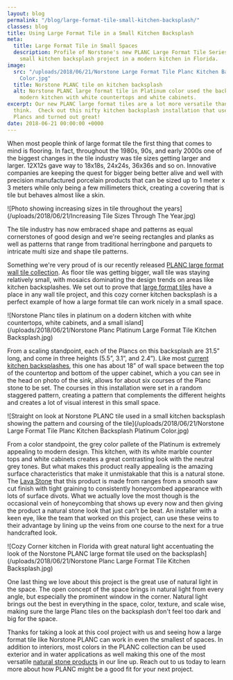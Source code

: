 ```yaml
---
layout: blog
permalink: "/blog/large-format-tile-small-kitchen-backsplash/"
classes: blog
title: Using Large Format Tile in a Small Kitchen Backsplash
meta:
  title: Large Format Tile in Small Spaces
  description: Profile of Norstone's new PLANC Large Format Tile Series used on a
    small kitchen backsplash project in a modern kitchen in Florida.
image:
  src: "/uploads/2018/06/21/Norstone Large Format Tile Planc Kitchen Backsplash Platinum
    Color.jpg"
  title: Norstone PLANC tile on kitchen backsplash
  alt: Norstone PLANC large format tile in Platinum color used the backsplash of a
    modern kitchen with white countertops and white cabinets.
excerpt: Our new PLANC large format tiles are a lot more versatile than you might
  think.  Check out this nifty kitchen backsplash installation that used our Platinum
  Plancs and turned out great!
date: 2018-06-21 00:00:00 +0000
---
```

When most people think of large format tile the first thing that comes to mind is flooring.  In fact, throughout the 1980s, 90s, and early 2000s one of the biggest changes in the tile industry was tile sizes getting larger and larger.  12X12s gave way to 18x18s, 24x24s, 36x36s and so on.  Innovative companies are keeping the quest for bigger being better alive and well with precision manufactured porcelain products that can be sized up to 1 meter x 3 meters while only being a few millimeters thick, creating a covering that is tile but behaves almost like a skin.

![Photo showing increasing sizes in tile throughout the years](/uploads/2018/06/21/Increasing Tile Sizes Through The Year.jpg)

The tile industry has now embraced shape and patterns as equal cornerstones of good design and we're seeing rectangles and planks as well as patterns that range from traditional herringbone and parquets to intricate multi size and shape tile patterns.

Something we're very proud of is our recently released [PLANC large format wall tile collection](https://www.norstoneusa.com/products/large-format-stone-veneer/).  As floor tile was getting bigger, wall tile was staying relatively small, with mosaics dominating the design trends on areas like kitchen backsplashes.  We set out to prove that [large format tiles](https://www.norstoneusa.com/blog/planc-new-dimension-norstone/) have a place in any wall tile project, and this cozy corner kitchen backsplash is a perfect example of how a large format tile can work nicely in a small space.

![Norstone Planc tiles in platinum on a dodern kitchen with white countertops, white cabinets, and a small island](/uploads/2018/06/21/Norstone Planc Platinum  Large Format Tile Kitchen Backsplash.jpg)

From a scaling standpoint, each of the Plancs on this backsplash are 31.5” long, and come in three heights (5.5”, 3.1”, and 2.4”).  Like most [current kitchen backsplashes](https://www.norstoneusa.com/blog/backsplash-tile-designs-norstone-industy-series/), this one has about 18” of wall space between the top of the countertop and bottom of the upper cabinet, which a you can see in the head on photo of the sink, allows for about six courses of the Planc stone to be set.  The courses in this installation were set in a random staggered pattern, creating a pattern that complements the different heights and creates a lot of visual interest in this small space.

![Straight on look at Norstone PLANC tile used in a small kitchen backsplash showing the pattern and coursing of the tile](/uploads/2018/06/21/Norstone Large Format Tile Planc Kitchen Backsplash Platinum Color.jpg)

From a color standpoint, the grey color pallete of the Platinum is extremely appealing to modern design.  This kitchen, with its white marble counter tops and white cabinets creates a great contrasting look with the neutral grey tones.  But what makes this product really appealing is the amazing surface characteristics that make it unmistakable that this is a natural stone.  The [Lava Stone](https://www.norstoneusa.com/blog/lava-stone-rocks/) that this product is made from ranges from a smooth saw cut finish with tight graining to consistently honeycombed appearance with lots of surface divots.  What we actually love the most though is the occasional vein of honeycombing that shows up every now and then giving the product a natural stone look that just can't be beat.  An installer with a keen eye, like the team that worked on this project, can use these veins to their advantage by lining up the veins from one course to the next for a true handcrafted look.

![Cozy Corner kitchen in Florida with great natural light accentuating the look of the Norstone PLANC large format tile used on the backsplash](/uploads/2018/06/21/Norstone Planc Large Format Tile Kitchen Backsplash.jpg)

One last thing we love about this project is the great use of natural light in the space.  The open concept of the space brings in natural light from every angle, but especially the prominent window in the corner.  Natural light brings out the best in everything in the space, color, texture, and scale wise, making sure the large Planc tiles on the backsplash don't feel too dark and big for the space.

Thanks for taking a look at this cool project with us and seeing how a large format tile like Norstone PLANC can work in even the smallest of spaces.  In addition to interiors, most colors in the PLANC collection can be used exterior and in water applications as well making this one of the most versatile [natural stone products](https://www.norstoneusa.com/products/) in our line up.  Reach out to us today to learn more about how PLANC might be a good fit for your next project.